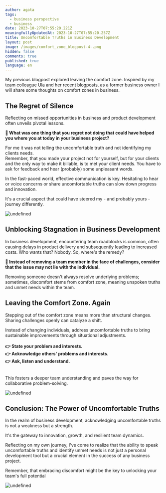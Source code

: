 ```yaml
---
author: agata
tags:
  - business perspective
  - business
date: 2023-10-27T07:55:20.221Z
meaningfullyUpdatedAt: 2023-10-27T07:55:20.257Z
title: Uncomfortable Truths in Business Development
layout: post
image: /images/comfort_zone_blogpost-4-.png
hidden: false
comments: true
published: true
language: en
---
```

My previous blogpost explored leaving the comfort zone. Inspired by my team colleague [Ula](https://brightinventions.pl/about-us/ula/) and her recent [blogposts](https://brightinventions.pl/blog/4-interpersonal-skills-that-can-save-your-software-team-time-and-money/), as a former business owner I will share some thoughts on comfort zones in business. 

## **The Regret of Silence**

Reflecting on missed opportunities in business and product development often unveils pivotal lessons. 

**🧐 What was one thing that you regret not doing that could have helped you where you at today in your business project?**

For me it was not telling the uncomfortable truth and not identifying my clients needs. \
Remember, that you made your project not for yourself, but for your clients and the only way to make it billable, is to met your client needs. You have to ask for feedback and hear (probably) some unpleasant words.

In the fast-paced world, effective communication is key. Hesitating to hear or voice concerns or share uncomfortable truths can slow down progress and innovation. 

It's a crucial aspect that could have steered my - and probably yours - journey differently.

<div class="image"><img src="/images/7e0c1ff5-a2b1-42e1-babd-d119cb313565.webp" alt="undefined" title="undefined"  /> </div>

## **Unblocking Stagnation in Business Development**

In business development, encountering team roadblocks is common, often causing delays in product delivery and subsequently leading to increased costs. Who wants that? Nobody. So, where's the remedy?

**🚨 Instead of removing a team member in the face of challenges, consider that the issue may not lie with the individual.** 

Removing someone doesn't always resolve underlying problems; sometimes, discomfort stems from comfort zone, meaning unspoken truths and unmet needs within the team.

## **Leaving the Comfort Zone. Again**

Stepping out of the comfort zone means more than structural changes. Sharing challenges openly can catalyze a shift. 

Instead of changing individuals, address uncomfortable truths to bring sustainable improvements through situational adjustments. \
\
**👉 State your problem and interests.** \
**👉 Acknowledge others' problems and interests**. \
**👉 Ask, listen and understand.**

\
This fosters a deeper team understanding and paves the way for collaborative problem-solving.

<div class="image"><img src="/images/teamwork-quotes-abraham-lincoln.png" alt="undefined" title="undefined"  /> </div>

## **Conclusion: The Power of Uncomfortable Truths**

In the realm of business development, acknowledging uncomfortable truths is not a weakness but a strength. 

It's the gateway to innovation, growth, and resilient team dynamics. 

Reflecting on my own journey, I've come to realize that the ability to speak uncomfortable truths and identify unmet needs is not just a personal development tool but a crucial element in the success of any business project.

Remember, that embracing discomfort might be the key to unlocking your team's full potential

<div class="image"><img src="/images/73v1na.jpg" alt="undefined" title="undefined"  /> </div>